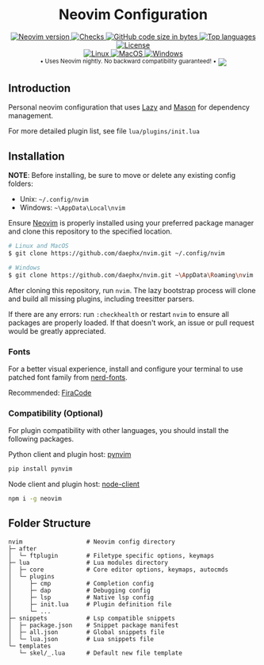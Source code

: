 <div align="center">
<h1>Neovim Configuration</h1>
<a href="https://github.com/neovim/neovim/releases/tag/nightly" target="_blank" rel="noopener noreferrer">
<img alt="Neovim version" src="https://img.shields.io/badge/Neovim-0.9.0--dev-blueviolet.svg?style=for-the-badge&logo=Neovim&labelColor=000000&logoColor=green"/>
</a>
<a href="https://github.com/daephx/nvim/actions" target="_blank" rel="noopener noreferrer">
<img alt="Checks" src="https://img.shields.io/github/checks-status/daephx/nvim/main?style=for-the-badge&labelColor=000000&label=CI"/>
</a>
<a href="#">
<img alt="GitHub code size in bytes" src="https://img.shields.io/github/languages/code-size/daephx/nvim?label=Size&style=for-the-badge&labelColor=000000">
</a>
<a href="https://github.com/daephx/nvim/search?l=lua" target="_blank" rel="noopener noreferrer">
<img alt="Top languages" src="https://img.shields.io/github/languages/top/daephx/nvim?style=for-the-badge&labelColor=000000&logo=lua&logoColor=blue"/>
</a>
<a href="https://github.com/daephx/nvim/blob/master/LICENSE" target="_blank" rel="noopener noreferrer">
<img alt="License" src="https://img.shields.io/github/license/daephx/nvim?&label=License&style=for-the-badge&color=8937dd&labelColor=000000"/>
</a>
<br/>
<a href="https://en.wikipedia.org/wiki/Linux" target="_blank" rel="noopener noreferrer">
<img alt="Linux" src="https://img.shields.io/badge/Linux-%23.svg?logo=linux&style=for-the-badge&color=000000&logoColor=yellow"/>
</a>
<a href="https://en.wikipedia.org/wiki/MacOS" target="_blank" rel="noopener noreferrer">
<img alt="MacOS" src="https://img.shields.io/badge/MacOS-%23.svg?logo=apple&style=for-the-badge&color=000000&logoColor=white"/>
</a>
<a href="https://en.wikipedia.org/wiki/Microsoft_Windows" target="_blank" rel="noopener noreferrer">
<img alt="Windows" src="https://img.shields.io/badge/Windows-%23.svg?logo=windows11&style=for-the-badge&color=000000&logoColor=blue"/>
</a>
</br>
<sup>&#149; Uses Neovim nightly. No backward compatibility guaranteed! &#149;</sup>
<img src="https://user-images.githubusercontent.com/36192863/208231941-b54d0d70-0d46-4ad0-89ed-398917a2bd72.gif"></img>
</div>

## Introduction

Personal neovim configuration that uses
[Lazy](https://github.com/folke/lazy.nvim) and
[Mason](https://github.com/williamboman/mason.nvim) for dependency management.

For more detailed plugin list, see file `lua/plugins/init.lua`

## Installation

**NOTE**: Before installing, be sure to move or delete any existing config
folders:

- Unix: `~/.config/nvim`
- Windows: `~\AppData\Local\nvim`

Ensure [Neovim](https://github.com/neovim/neovim) is properly installed using
your preferred package manager and clone this repository to the specified
location.

```sh
# Linux and MacOS
$ git clone https://github.com/daephx/nvim.git ~/.config/nvim

# Windows
$ git clone https://github.com/daephx/nvim.git ~\AppData\Roaming\nvim
```

After cloning this repository, run `nvim`. The lazy bootstrap process will clone
and build all missing plugins, including treesitter parsers.

If there are any errors: run `:checkhealth` or restart `nvim` to ensure all
packages are properly loaded. If that doesn't work, an issue or pull request
would be greatly appreciated.

### Fonts

For a better visual experience, install and configure your terminal to use
patched font family from [nerd-fonts](https://github.com/ryanoasis/nerd-fonts).

Recommended:
[FiraCode](https://github.com/ryanoasis/nerd-fonts/releases/latest/download/FiraCode.zip)

### Compatibility (Optional)

For plugin compatibility with other languages, you should install the following
packages.

Python client and plugin host: [pynvim](https://github.com/neovim/pynvim)

```sh
pip install pynvim
```

Node client and plugin host:
[node-client](https://github.com/neovim/node-client)

```sh
npm i -g neovim
```

## Folder Structure

```plain
nvim                  # Neovim config directory
├─ after
│  └─ ftplugin        # Filetype specific options, keymaps
├─ lua                # Lua modules directory
│  ├─ core            # Core editor options, keymaps, autocmds
│  └─ plugins
│     ├─ cmp          # Completion config
│     ├─ dap          # Debugging config
│     ├─ lsp          # Native lsp config
│     ├─ init.lua     # Plugin definition file
│     └─ ...
├─ snippets           # Lsp compatible snippets
│  ├─ package.json    # Snippet package manifest
│  ├─ all.json        # Global snippets file
│  └─ lua.json        # Lua snippets file
└─ templates
   └─ skel/_.lua      # Default new file template
```
